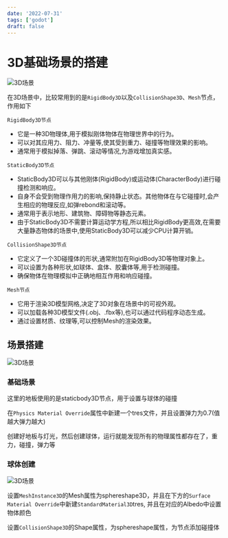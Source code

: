 ```yaml
---
date: '2022-07-31'
tags: ['godot']
draft: false
---
```


# 3D基础场景的搭建

<img data-id="20240608183544" src="https://cdn.ipfsscan.io/weibo/large/005ZoLfCgy1hqi4otu5hej311e0iiqru.jpg" alt="3D场景" />


在3D场景中，比较常用到的是`RigidBody3D`以及`CollisionShape3D`、`Mesh`节点，作用如下

`RigidBody3D节点`

- 它是一种3D物理体,用于模拟刚体物体在物理世界中的行为。
- 可以对其应用力、阻力、冲量等,使其受到重力、碰撞等物理效果的影响。
- 通常用于模拟掉落、弹跳、滚动等情况,为游戏增加真实感。

`StaticBody3D节点`

- StaticBody3D可以与其他刚体(RigidBody)或运动体(CharacterBody)进行碰撞检测和响应。
- 自身不会受到物理作用力的影响,保持静止状态。其他物体在与它碰撞时,会产生相应的物理反应,如弹rebond和滚动等。
- 通常用于表示地形、建筑物、障碍物等静态元素。
- 由于StaticBody3D不需要计算运动学方程,所以相比RigidBody更高效,在需要大量静态物体的场景中,使用StaticBody3D可以减少CPU计算开销。

`CollisionShape3D节点`

- 它定义了一个3D碰撞体的形状,通常附加在RigidBody3D等物理对象上。
- 可以设置为各种形状,如球体、盒体、胶囊体等,用于检测碰撞。
- 确保物体在物理模拟中正确地相互作用和响应碰撞。

`Mesh节点`

- 它用于渲染3D模型网格,决定了3D对象在场景中的可视外观。
- 可以加载各种3D模型文件(.obj、.fbx等),也可以通过代码程序动态生成。
- 通过设置材质、纹理等,可以控制Mesh的渲染效果。


## 场景搭建

<img data-id="20240608183603" src="https://cdn.ipfsscan.io/weibo/large/005ZoLfCgy1hqi4p5bj3pj30ci0g0go9.jpg" alt="3D场景" />

### 基础场景

这里的地板使用的是staticbody3D节点，用于设置与球体的碰撞

在`Physics Material Override`属性中新建一个tres文件，并且设置弹力为0.7(值越大弹力越大)

创建好地板与灯光，然后创建球体，运行就能发现所有的物理属性都存在了，重力，碰撞，弹力等

### 球体创建

<img data-id="20240608183618" src="https://cdn.ipfsscan.io/weibo/large/005ZoLfCgy1hqi4pf4nqwj30d007eab7.jpg" alt="3D场景" />

设置`MeshInstance3D`的Mesh属性为sphereshape3D，并且在下方的`Surface Material Override`中新建`StandardMaterial3D`tres, 并且在对应的Albedo中设置物体颜色

设置`CollisionShape3D`的Shape属性，为sphereshape属性，为节点添加碰撞体

